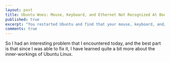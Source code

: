 ```yaml
---
layout: post
title: Ubuntu Woes: Mouse, Keyboard, and Ethernet Not Recognized At Boot
published: true
excerpt: "You restarted Ubuntu and find that your mouse, keyboard, and/or Ethernet are no longer recognized. How do you fix this? "
comments: true
---
```


So I had an interesting problem that I encountered today, and the best part is that since I was able to fix it, I have learned quite a bit more about the inner-workings of Ubuntu Linux.
